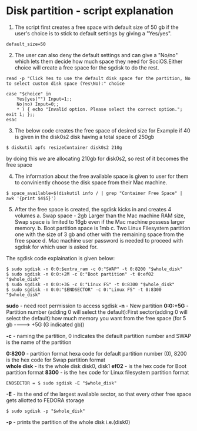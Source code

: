 # Disk partition - script explanation

1. The script first creates a free space with default size of 50 gb if the user's choice is to stick to default settings by giving a "Yes/yes". 

```
default_size=50
```

2. The user can also deny the default settings and can give a "No/no" which lets them decide how much space they need for SociOS.Either choice will create a free space for the sgdisk to do the rest.

```
read -p "Click Yes to use the default disk space for the partition, No to select custom disk space (Yes\No):" choice

case "$choice" in
	Yes|yes|"") Input=1;;
	No|no) Input=0;;
	* ) { echo "Invalid option. Please select the correct option."; exit 1; };;
esac
```

3. The below code creates the free space of desired size for Example if 40 is given in the disk0s2 disk having a total space of 250gb

```
$ diskutil apfs resizeContainer disk0s2 210g
```
by doing this we are allocating 210gb for disk0s2, so rest of it becomes the free space

4. The information about the free available space is given to user for them to conviniently choose the disk space from their Mac machine. 

```
$ space_available=$(diskutil info / | grep "Container Free Space" | awk '{print $4$5}')
```

5. After the free space is created, the sgdisk kicks in and creates 4 volumes
	a. Swap space - 2gb Larger than the Mac machine RAM size, Swap space is limited to 16gb even if the Mac machine possess larger memory.
	b. Boot partition space is 1mb
	c. Two Linux Filesystem partition one with the size of 3 gb and other with the remaining space from the free space
	d. Mac machine user password is needed to proceed with sgdisk for which user is asked for.
	
The sgdisk code explaination is given below:

```	
$ sudo sgdisk -n 0:0:$extra_ram -c 0:"SWAP" -t 0:8200 "$whole_disk"
$ sudo sgdisk -n 0:0:+2M -c 0:"Boot partition" -t 0:ef02  "$whole_disk"
$ sudo sgdisk -n 0:0:+3G -c 0:"Linux FS" -t 0:8300 "$whole_disk"
$ sudo sgdisk -n 0:0:"$ENDSECTOR" -c 0:"Linux FS" -t 0:8300 "$whole_disk"
```
**sudo**  - need root permission to access sgdisk
**-n**    - New partition
**0:0:+5G** - Partition number (adding 0 will select the default):First sector(adding 0 will select the default):how much memory you want from the free space (for 5 gb ----> +5G (G indicated gb))

**-c**	  - naming the partition, 0 indicates the default partition number and SWAP is the name of the partition

**0:8200** - partition format hexa code for default partition number (0), 8200 is the hex code for Swap partition format  
**whole disk** - its the whole disk disk0, disk1
**ef02** - is the hex code for Boot partition format
**8300** - is the hex code for Linux filesystem partition format

```
ENDSECTOR = $ sudo sgdisk -E "$whole_disk"
```

**-E**    - its the end of the largest available sector, so that every other free space gets allotted to FEDORA storage
```
$ sudo sgdisk -p "$whole_disk"
```
**-p**     - prints the partition of the whole disk i.e.(disk0)
	
